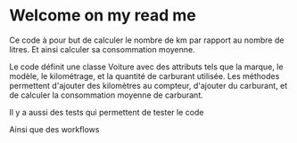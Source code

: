 # Welcome on my read me

Ce code à pour but de calculer le nombre de km par rapport au nombre de litres. Et ainsi calculer sa consommation moyenne. 

Le code définit une classe Voiture avec des attributs tels que la marque, le modèle, le kilométrage, et la quantité de carburant utilisée. 
Les méthodes permettent d'ajouter des kilomètres au compteur, d'ajouter du carburant, et de calculer la consommation moyenne de carburant. 

Il y a aussi des tests qui permettent de tester le code 

Ainsi que des workflows 

